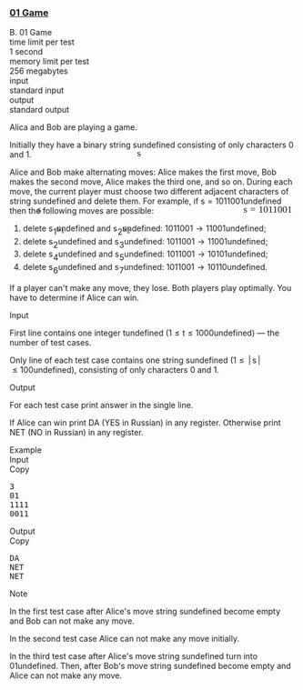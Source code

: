 <h3><a href="https://codeforces.com/contest/1373/problem/B" target="_blank" rel="noopener noreferrer">01 Game</a></h3>
<div class="header"><div class="title">B. 01 Game</div><div class="time-limit"><div class="property-title">time limit per test</div>1 second</div><div class="memory-limit"><div class="property-title">memory limit per test</div>256 megabytes</div><div class="input-file input-standard"><div class="property-title">input</div>standard input</div><div class="output-file output-standard"><div class="property-title">output</div>standard output</div></div><div><p>Alica and Bob are playing a game.</p><p>Initially they have a binary string <span class="MathJax_Preview" style="color: inherit;"><span class="MJXp-math" id="MJXp-Span-1"><span class="MJXp-mi MJXp-italic" id="MJXp-Span-2">s</span></span></span><span class="MathJax MathJax_Processed" id="MathJax-Element-1-Frame" tabindex="0" style=""><nobr><span class="math" id="MathJax-Span-1"><span style="display: inline-block; position: relative; width: 0em; height: 0px; font-size: 122%;"><span style="position: absolute;"><span class="mrow" id="MathJax-Span-2"><span class="mi" id="MathJax-Span-3" style="font-family: MathJax_Math-italic;">s</span></span></span></span></span></nobr></span>undefined consisting of only characters <span class="tex-font-style-tt">0</span> and <span class="tex-font-style-tt">1</span>.</p><p>Alice and Bob make alternating moves: Alice makes the first move, Bob makes the second move, Alice makes the third one, and so on. During each move, the current player must choose two <span class="tex-font-style-bf">different adjacent</span> characters of string <span class="MathJax_Preview" style="color: inherit;"><span class="MJXp-math" id="MJXp-Span-3"><span class="MJXp-mi MJXp-italic" id="MJXp-Span-4">s</span></span></span><span class="MathJax MathJax_Processed" id="MathJax-Element-2-Frame" tabindex="0" style=""><nobr><span class="math" id="MathJax-Span-4"><span style="display: inline-block; position: relative; width: 0em; height: 0px; font-size: 122%;"><span style="position: absolute;"><span class="mrow" id="MathJax-Span-5"><span class="mi" id="MathJax-Span-6" style="font-family: MathJax_Math-italic;">s</span></span></span></span></span></nobr></span>undefined and delete them. For example, if <span class="MathJax_Preview" style="color: inherit;"><span class="MJXp-math" id="MJXp-Span-5"><span class="MJXp-mi MJXp-italic" id="MJXp-Span-6">s</span><span class="MJXp-mo" id="MJXp-Span-7" style="margin-left: 0.333em; margin-right: 0.333em;">=</span><span class="MJXp-mn" id="MJXp-Span-8">1011001</span></span></span><span class="MathJax MathJax_Processed" id="MathJax-Element-3-Frame" tabindex="0" style=""><nobr><span class="math" id="MathJax-Span-7"><span style="display: inline-block; position: relative; width: 0em; height: 0px; font-size: 122%;"><span style="position: absolute;"><span class="mrow" id="MathJax-Span-8"><span class="mi" id="MathJax-Span-9" style="font-family: MathJax_Math-italic;">s</span><span class="mo" id="MathJax-Span-10" style="font-family: MathJax_Main; padding-left: 0.296em;">=</span><span class="mn" id="MathJax-Span-11" style="font-family: MathJax_Main; padding-left: 0.296em;">1011001</span></span></span></span></span></nobr></span>undefined then the following moves are possible: </p><ol> <li> delete <span class="MathJax_Preview" style="color: inherit;"><span class="MJXp-math" id="MJXp-Span-9"><span class="MJXp-msubsup" id="MJXp-Span-10"><span class="MJXp-mi MJXp-italic" id="MJXp-Span-11" style="margin-right: 0.05em;">s</span><span class="MJXp-mn MJXp-script" id="MJXp-Span-12" style="vertical-align: -0.4em;">1</span></span></span></span><span class="MathJax MathJax_Processed" id="MathJax-Element-4-Frame" tabindex="0" style=""><nobr><span class="math" id="MathJax-Span-12"><span style="display: inline-block; position: relative; width: 0em; height: 0px; font-size: 122%;"><span style="position: absolute;"><span class="mrow" id="MathJax-Span-13"><span class="msubsup" id="MathJax-Span-14"><span style="display: inline-block; position: relative; width: 0.881em; height: 0px;"><span style="position: absolute; clip: rect(3.34em, 1000.41em, 4.16em, -999.997em); top: -3.978em; left: 0em;"><span class="mi" id="MathJax-Span-15" style="font-family: MathJax_Math-italic;">s</span><span style="display: inline-block; width: 0px; height: 3.984em;"></span></span><span style="position: absolute; top: -3.803em; left: 0.471em;"><span class="mn" id="MathJax-Span-16" style="font-size: 70.7%; font-family: MathJax_Main;">1</span><span style="display: inline-block; width: 0px; height: 3.984em;"></span></span></span></span></span></span></span></span></nobr></span>undefined and <span class="MathJax_Preview" style="color: inherit;"><span class="MJXp-math" id="MJXp-Span-13"><span class="MJXp-msubsup" id="MJXp-Span-14"><span class="MJXp-mi MJXp-italic" id="MJXp-Span-15" style="margin-right: 0.05em;">s</span><span class="MJXp-mn MJXp-script" id="MJXp-Span-16" style="vertical-align: -0.4em;">2</span></span></span></span><span class="MathJax MathJax_Processed" id="MathJax-Element-5-Frame" tabindex="0" style=""><nobr><span class="math" id="MathJax-Span-17"><span style="display: inline-block; position: relative; width: 0em; height: 0px; font-size: 122%;"><span style="position: absolute;"><span class="mrow" id="MathJax-Span-18"><span class="msubsup" id="MathJax-Span-19"><span style="display: inline-block; position: relative; width: 0.881em; height: 0px;"><span style="position: absolute; clip: rect(3.34em, 1000.41em, 4.16em, -999.997em); top: -3.978em; left: 0em;"><span class="mi" id="MathJax-Span-20" style="font-family: MathJax_Math-italic;">s</span><span style="display: inline-block; width: 0px; height: 3.984em;"></span></span><span style="position: absolute; top: -3.803em; left: 0.471em;"><span class="mn" id="MathJax-Span-21" style="font-size: 70.7%; font-family: MathJax_Main;">2</span><span style="display: inline-block; width: 0px; height: 3.984em;"></span></span></span></span></span></span></span></span></nobr></span>undefined: <span class="MathJax_Preview" style="color: inherit;"><span class="MJXp-math" id="MJXp-Span-17"><span class="MJXp-mrow" id="MJXp-Span-18"><span class="MJXp-mtext MJXp-bold" id="MJXp-Span-19">10</span></span><span class="MJXp-mn" id="MJXp-Span-20">11001</span><span class="MJXp-mo" id="MJXp-Span-21" style="margin-left: 0.333em; margin-right: 0.333em;">→</span><span class="MJXp-mn" id="MJXp-Span-22">11001</span></span></span><span class="MathJax MathJax_Processing" id="MathJax-Element-6-Frame" tabindex="0" style=""></span>undefined; </li><li> delete <span class="MathJax_Preview" style="color: inherit;"><span class="MJXp-math" id="MJXp-Span-23"><span class="MJXp-msubsup" id="MJXp-Span-24"><span class="MJXp-mi MJXp-italic" id="MJXp-Span-25" style="margin-right: 0.05em;">s</span><span class="MJXp-mn MJXp-script" id="MJXp-Span-26" style="vertical-align: -0.4em;">2</span></span></span></span><span class="MathJax MathJax_Processing" id="MathJax-Element-7-Frame" tabindex="0"></span>undefined and <span class="MathJax_Preview" style="color: inherit;"><span class="MJXp-math" id="MJXp-Span-27"><span class="MJXp-msubsup" id="MJXp-Span-28"><span class="MJXp-mi MJXp-italic" id="MJXp-Span-29" style="margin-right: 0.05em;">s</span><span class="MJXp-mn MJXp-script" id="MJXp-Span-30" style="vertical-align: -0.4em;">3</span></span></span></span><span class="MathJax MathJax_Processing" id="MathJax-Element-8-Frame" tabindex="0"></span>undefined: <span class="MathJax_Preview" style="color: inherit;"><span class="MJXp-math" id="MJXp-Span-31"><span class="MJXp-mn" id="MJXp-Span-32">1</span><span class="MJXp-mrow" id="MJXp-Span-33"><span class="MJXp-mtext MJXp-bold" id="MJXp-Span-34">01</span></span><span class="MJXp-mn" id="MJXp-Span-35">1001</span><span class="MJXp-mo" id="MJXp-Span-36" style="margin-left: 0.333em; margin-right: 0.333em;">→</span><span class="MJXp-mn" id="MJXp-Span-37">11001</span></span></span><span class="MathJax MathJax_Processing" id="MathJax-Element-9-Frame" tabindex="0"></span>undefined; </li><li> delete <span class="MathJax_Preview" style="color: inherit;"><span class="MJXp-math" id="MJXp-Span-38"><span class="MJXp-msubsup" id="MJXp-Span-39"><span class="MJXp-mi MJXp-italic" id="MJXp-Span-40" style="margin-right: 0.05em;">s</span><span class="MJXp-mn MJXp-script" id="MJXp-Span-41" style="vertical-align: -0.4em;">4</span></span></span></span><span class="MathJax MathJax_Processing" id="MathJax-Element-10-Frame" tabindex="0"></span>undefined and <span class="MathJax_Preview" style="color: inherit;"><span class="MJXp-math" id="MJXp-Span-42"><span class="MJXp-msubsup" id="MJXp-Span-43"><span class="MJXp-mi MJXp-italic" id="MJXp-Span-44" style="margin-right: 0.05em;">s</span><span class="MJXp-mn MJXp-script" id="MJXp-Span-45" style="vertical-align: -0.4em;">5</span></span></span></span><span class="MathJax MathJax_Processing" id="MathJax-Element-11-Frame" tabindex="0"></span>undefined: <span class="MathJax_Preview" style="color: inherit;"><span class="MJXp-math" id="MJXp-Span-46"><span class="MJXp-mn" id="MJXp-Span-47">101</span><span class="MJXp-mrow" id="MJXp-Span-48"><span class="MJXp-mtext MJXp-bold" id="MJXp-Span-49">10</span></span><span class="MJXp-mn" id="MJXp-Span-50">01</span><span class="MJXp-mo" id="MJXp-Span-51" style="margin-left: 0.333em; margin-right: 0.333em;">→</span><span class="MJXp-mn" id="MJXp-Span-52">10101</span></span></span><span class="MathJax MathJax_Processing" id="MathJax-Element-12-Frame" tabindex="0"></span>undefined; </li><li> delete <span class="MathJax_Preview" style="color: inherit;"><span class="MJXp-math" id="MJXp-Span-53"><span class="MJXp-msubsup" id="MJXp-Span-54"><span class="MJXp-mi MJXp-italic" id="MJXp-Span-55" style="margin-right: 0.05em;">s</span><span class="MJXp-mn MJXp-script" id="MJXp-Span-56" style="vertical-align: -0.4em;">6</span></span></span></span><span class="MathJax MathJax_Processing" id="MathJax-Element-13-Frame" tabindex="0"></span>undefined and <span class="MathJax_Preview" style="color: inherit;"><span class="MJXp-math" id="MJXp-Span-57"><span class="MJXp-msubsup" id="MJXp-Span-58"><span class="MJXp-mi MJXp-italic" id="MJXp-Span-59" style="margin-right: 0.05em;">s</span><span class="MJXp-mn MJXp-script" id="MJXp-Span-60" style="vertical-align: -0.4em;">7</span></span></span></span><span class="MathJax MathJax_Processing" id="MathJax-Element-14-Frame" tabindex="0"></span>undefined: <span class="MathJax_Preview" style="color: inherit;"><span class="MJXp-math" id="MJXp-Span-61"><span class="MJXp-mn" id="MJXp-Span-62">10110</span><span class="MJXp-mrow" id="MJXp-Span-63"><span class="MJXp-mtext MJXp-bold" id="MJXp-Span-64">01</span></span><span class="MJXp-mo" id="MJXp-Span-65" style="margin-left: 0.333em; margin-right: 0.333em;">→</span><span class="MJXp-mn" id="MJXp-Span-66">10110</span></span></span><span class="MathJax MathJax_Processing" id="MathJax-Element-15-Frame" tabindex="0"></span>undefined. </li></ol><p>If a player can't make any move, they lose. Both players play optimally. You have to determine if Alice can win.</p></div><div class="input-specification"><div class="section-title">Input</div><p>First line contains one integer <span class="MathJax_Preview" style="color: inherit;"><span class="MJXp-math" id="MJXp-Span-67"><span class="MJXp-mi MJXp-italic" id="MJXp-Span-68">t</span></span></span><span class="MathJax MathJax_Processing" id="MathJax-Element-16-Frame" tabindex="0"></span>undefined (<span class="MathJax_Preview" style="color: inherit;"><span class="MJXp-math" id="MJXp-Span-69"><span class="MJXp-mn" id="MJXp-Span-70">1</span><span class="MJXp-mo" id="MJXp-Span-71" style="margin-left: 0.333em; margin-right: 0.333em;">≤</span><span class="MJXp-mi MJXp-italic" id="MJXp-Span-72">t</span><span class="MJXp-mo" id="MJXp-Span-73" style="margin-left: 0.333em; margin-right: 0.333em;">≤</span><span class="MJXp-mn" id="MJXp-Span-74">1000</span></span></span><span class="MathJax MathJax_Processing" id="MathJax-Element-17-Frame" tabindex="0"></span>undefined)&nbsp;— the number of test cases.</p><p>Only line of each test case contains one string <span class="MathJax_Preview" style="color: inherit;"><span class="MJXp-math" id="MJXp-Span-75"><span class="MJXp-mi MJXp-italic" id="MJXp-Span-76">s</span></span></span><span class="MathJax MathJax_Processing" id="MathJax-Element-18-Frame" tabindex="0"></span>undefined (<span class="MathJax_Preview" style="color: inherit;"><span class="MJXp-math" id="MJXp-Span-77"><span class="MJXp-mn" id="MJXp-Span-78">1</span><span class="MJXp-mo" id="MJXp-Span-79" style="margin-left: 0.333em; margin-right: 0.333em;">≤</span><span class="MJXp-mrow" id="MJXp-Span-80"><span class="MJXp-mo" id="MJXp-Span-81" style="margin-left: 0.167em; margin-right: 0.167em;">|</span></span><span class="MJXp-mi MJXp-italic" id="MJXp-Span-82">s</span><span class="MJXp-mrow" id="MJXp-Span-83"><span class="MJXp-mo" id="MJXp-Span-84" style="margin-left: 0.167em; margin-right: 0.167em;">|</span></span><span class="MJXp-mo" id="MJXp-Span-85" style="margin-left: 0.333em; margin-right: 0.333em;">≤</span><span class="MJXp-mn" id="MJXp-Span-86">100</span></span></span><span class="MathJax MathJax_Processing" id="MathJax-Element-19-Frame" tabindex="0"></span>undefined), consisting of only characters <span class="tex-font-style-tt">0</span> and <span class="tex-font-style-tt">1</span>.</p></div><div class="output-specification"><div class="section-title">Output</div><p>For each test case print answer in the single line.</p><p>If Alice can win print <span class="tex-font-style-tt">DA</span> (YES in Russian) in any register. Otherwise print <span class="tex-font-style-tt">NET</span> (NO in Russian) in any register.</p></div><div class="sample-tests"><div class="section-title">Example</div><div class="sample-test"><div class="input"><div class="title">Input<div title="Copy" data-clipboard-target="#id006996933554173553" id="id006059639486636627" class="input-output-copier">Copy</div></div><pre id="id006996933554173553">3
01
1111
0011
</pre></div><div class="output"><div class="title">Output<div title="Copy" data-clipboard-target="#id003672602727233306" id="id00022103160875075578" class="input-output-copier">Copy</div></div><pre id="id003672602727233306">DA
NET
NET
</pre></div></div></div><div class="note"><div class="section-title">Note</div><p>In the first test case after Alice's move string <span class="MathJax_Preview" style="color: inherit;"><span class="MJXp-math" id="MJXp-Span-87"><span class="MJXp-mi MJXp-italic" id="MJXp-Span-88">s</span></span></span><span class="MathJax MathJax_Processing" id="MathJax-Element-20-Frame" tabindex="0"></span>undefined become empty and Bob can not make any move.</p><p>In the second test case Alice can not make any move initially.</p><p>In the third test case after Alice's move string <span class="MathJax_Preview" style="color: inherit;"><span class="MJXp-math" id="MJXp-Span-89"><span class="MJXp-mi MJXp-italic" id="MJXp-Span-90">s</span></span></span><span class="MathJax MathJax_Processing" id="MathJax-Element-21-Frame" tabindex="0"></span>undefined turn into <span class="MathJax_Preview" style="color: inherit;"><span class="MJXp-math" id="MJXp-Span-91"><span class="MJXp-mn" id="MJXp-Span-92">01</span></span></span><span class="MathJax MathJax_Processing" id="MathJax-Element-22-Frame" tabindex="0"></span>undefined. Then, after Bob's move string <span class="MathJax_Preview" style="color: inherit;"><span class="MJXp-math" id="MJXp-Span-93"><span class="MJXp-mi MJXp-italic" id="MJXp-Span-94">s</span></span></span><span class="MathJax MathJax_Processing" id="MathJax-Element-23-Frame" tabindex="0"></span>undefined become empty and Alice can not make any move.</p></div>